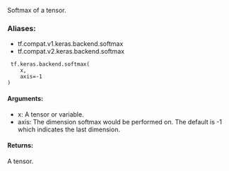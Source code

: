 Softmax of a tensor.
### Aliases:
- tf.compat.v1.keras.backend.softmax
- tf.compat.v2.keras.backend.softmax

```
 tf.keras.backend.softmax(
    x,
    axis=-1
)
```
#### Arguments:
- x: A tensor or variable.
- axis: The dimension softmax would be performed on. The default is -1 which indicates the last dimension.
#### Returns:
A tensor.
